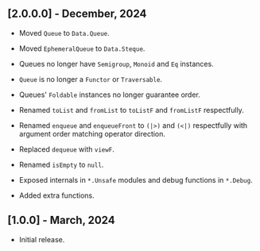 ## [2.0.0.0] - December, 2024

- Moved `Queue` to `Data.Queue`.

- Moved `EphemeralQueue` to `Data.Steque`.

- Queues no longer have `Semigroup`, `Monoid` and `Eq` instances.

- `Queue` is no longer a `Functor` or `Traversable`.

- Queues' `Foldable` instances no longer guarantee order.

- Renamed `toList` and `fromList` to `toListF` and `fromListF` respectfully.

- Renamed `enqueue` and `enqueueFront` to `(|>)` and `(<|)` respectfully with argument
  order matching operator direction.

- Replaced `dequeue` with `viewF`.

- Renamed `isEmpty` to `null`.

- Exposed internals in `*.Unsafe` modules and debug functions in `*.Debug`.

- Added extra functions.



## [1.0.0] - March, 2024

- Initial release.
